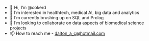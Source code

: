 - 👋 Hi, I’m @cokerd
- 👀 I’m interested in healthtech, medical AI, big data and analytics
- 🌱 I’m currently brushing up on SQL and Prolog
- 💞️ I’m looking to collaborate on data aspects of biomedical science projects
- 📫 How to reach me - dalton_a_c@hotmail.com

<!---
cokerd/cokerd is a ✨ special ✨ repository because its `README.md` (this file) appears on your GitHub profile.
You can click the Preview link to take a look at your changes.
--->
